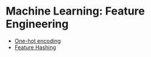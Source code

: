 # Machine Learning: Feature Engineering

* [One-hot encoding](http://nbviewer.jupyter.org/github/martinapugliese/tales-science-data/blob/master/feat-eng/one-hot.ipynb)
* [Feature Hashing](http://nbviewer.jupyter.org/github/martinapugliese/tales-science-data/blob/master/feat-eng/feat-hashing.ipynb)
